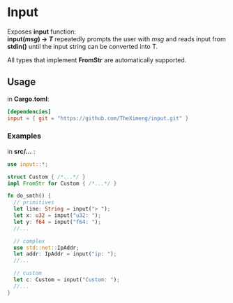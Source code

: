 # Input
Exposes **input** function:\
**input(*msg*) -> *T*** repeatedly prompts the user with *msg* and reads input from **stdin()** until the input string can be converted into T.

All types that implement **FromStr** are automatically supported.

## Usage

in **Cargo.toml**\:
```toml
[dependencies]
input = { git = "https://github.com/TheXimeng/input.git" }
```

### Examples
in **src/...** :
```rust
use input::*;

struct Custom { /*...*/ }
impl FromStr for Custom { /*...*/ }

fn do_smth() {
  // primitives
  let line: String = input("> ");
  let x: u32 = input("u32: ");
  let y: f64 = input("f64: ");
  //...

  // complex
  use std::net::IpAddr;
  let addr: IpAddr = input("ip: ");
  //...

  // custom
  let c: Custom = input("Custom: ");
  //...
}
```
